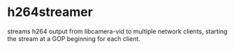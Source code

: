 # h264streamer
streams h264 output from libcamera-vid to multiple network clients, starting the stream at a GOP beginning for each client.

